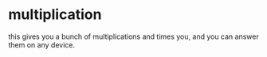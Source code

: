 # multiplication
this gives you a bunch of multiplications and times you, and you can answer them on any device.
